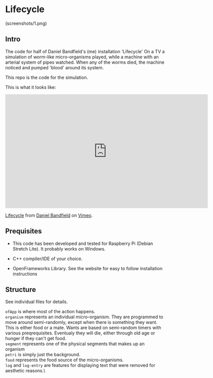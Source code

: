 # Lifecycle

(screenshots/1.png)

## Intro

The code for half of Daniel Bandfield's (me) installation 'Lifecycle'
On a TV a simulation of worm-like micro-organisms played, while a machine with an arterial system of pipes watched. When any of the worms died, the machine noticed and pumped 'blood' around its system.

This repo is the code for the simulation.

This is what it looks like:

<iframe src="https://player.vimeo.com/video/223166910" width="640" height="360" frameborder="0" webkitallowfullscreen mozallowfullscreen allowfullscreen></iframe>
<p><a href="https://vimeo.com/223166910">Lifecycle</a> from <a href="https://vimeo.com/user68159488">Daniel Bandfield</a> on <a href="https://vimeo.com">Vimeo</a>.</p>

## Prequisites

- This code has been developed and tested for Raspberry Pi (Debian Stretch Lite). It probably works on Windows.

- C++ compiler/IDE of your choice.

- OpenFrameworks Library. See the website for easy to follow installation instructions

## Structure

See individual files for details.

`ofApp` is where most of the action happens.\
`organism` represents an individual micro-organism. They are programmed to move around semi-randomly, except when there is something they want. This is either food or a mate. Wants are based on semi-random timers with various preqrequisites. Eventualy they will die, either through old age or hunger if they can't get food.\
`segment` represents one of the physical segments that makes up an organism\
`petri` is simply just the background.\
`food` represents the food source of the micro-organisms.\
`log` and `log-entry` are features for displaying text that were removed for aesthetic reasons.\
